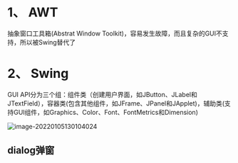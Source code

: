 # 1、 AWT 

抽象窗口工具箱(Abstrat Window Toolkit)，容易发生故障，而且复杂的GUI不支持，所以被Swing替代了

# 2、 Swing

GUI API分为三个组：组件类（创建用户界面，如JButton、JLabel和JTextField），容器类(包含其他组件，如JFrame、JPanel和JApplet)，辅助类(支持GUI组件，如Graphics、Color、Font、FontMetrics和Dimension)

![image-20220105130104024](C:\Users\LN\AppData\Roaming\Typora\typora-user-images\image-20220105130104024.png)

## dialog弹窗



